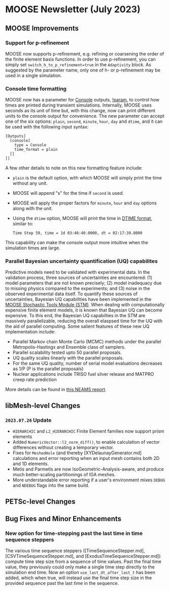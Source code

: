 # MOOSE Newsletter (July 2023)

## MOOSE Improvements

### Support for p-refinement

MOOSE now supports p-refinement, e.g. refining or coarsening the order of
the finite element basis functions. In order to use p-refinement, you
can simply set `switch_h_to_p_refinement=true` in the `Adaptivity` block.
As suggested by the parameter name, only one of h- or p-refinement may be used
in a single simulation.

### Console time formatting

MOOSE now has a parameter for [Console](outputs/Console.md) outputs, [!param](/Outputs/Console/time_format), to control
how times are printed during transient simulations. Internally, MOOSE uses seconds as its unit of
time but, with this change, now can print different units to the console output for convenience. The new
parameter can accept one of the six options: `plain`, `second`, `minute`, `hour`, `day` and `dtime`,
and it can be used with the following input syntax:

```
[Outputs]
  [console]
    type = Console
    time_format = plain
  []
[]
```

A few other details to note on this new formatting feature include:

- `plain` is the default option, with which MOOSE will simply print the time without any unit.
- MOOSE will append "s" for the time if `second` is used.
- MOOSE will apply the proper factors for `minute`, `hour` and `day` options along with the unit.
- Using the `dtime` option, MOOSE will print the time in [DTIME format](https://gnu.org/software/pspp/manual/html_node/Time-and-Date-Formats.html), similar to:

  ```
  Time Step 59, time = 1d 03:46:40.0000, dt = 02:17:39.8000
  ```

This capability can make the console output more intuitive when the simulation times are large.

### Parallel Bayesian uncertainty quantification (UQ) capabilites

Predictive models need to be validated with experimental data. In the validation process,
three sources of uncertainties are encountered: (1) model parameters that are not known
precisely; (2) model inadequacy due to missing physics compared to the experiments; and
(3) noise in the observed experimental data itself. To quantify these sources of uncertainties,
Bayesian UQ capabilities have been implemented in the [MOOSE Stochastic Tools Module (STM)](modules/stochastic_tools/index.md).
When dealing with computationally expensive finite element models, it is known that Bayesian UQ can become
expensive. To this end, the Bayesian UQ capabilties in the STM are massively parallelizable, reducing
the overall elaspsed time for the UQ with the aid of parallel computing. Some salient features of these
new UQ implementation include:

- Parallel Markov chain Monte Carlo (MCMC) methods under the parallel Metropolis-Hastings and Ensemble class of samplers.
- Parallel scalability tested upto 50 parallel proposals.
- UQ quality scales linearly with the parallel proposals.
- For the same UQ quality, number of serial model evaluations decreases as 1/P (P is the parallel proposals)
- Nuclear applications include TRISO fuel silver release and MATPRO creep rate prediction

More details can be found in [this NEAMS report](https://www.osti.gov/biblio/1991585).

## libMesh-level Changes

### `2023.07.26` Update

- `HIERARCHIC` and `L2_HIERARCHIC` Finite Element families now support
  prism elements
- Added `NumericVector::l2_norm_diff()`, to enable calculation of
  vector differences without creating a temporary vector.
- Fixes for `MeshedHole` (and thereby [XYDelaunayGenerator.md]
  calculations and error reporting when an input mesh contains both 2D
  and 1D elements.
- Metis and Parmetis are now IsoGeometric-Analysis-aware, and produce
  much better-scaling partitionings of IGA meshes.
- More understandable error reporting if a user's environment mixes
  `DEBUG` and `NDEBUG` flags into the same build.

## PETSc-level Changes

## Bug Fixes and Minor Enhancements

### New option for time-stepping past the last time in time sequence steppers

The various time sequence steppers ([TimeSequenceStepper.md], [CSVTimeSequenceStepper.md],
and [ExodusTimeSequenceStepper.md]) compute time step size from a sequence of
time values. Past the final time value, they previously could only make a single
time step directly to the simulation end time. Now an option
`use_last_dt_after_last_t` has been added, which when true, will instead use
the final time step size in the provided sequence past the last time in the sequence.
